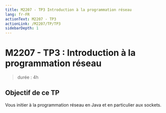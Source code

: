 ```yaml
---
title: M2207 - TP3 Introduction à la programmation réseau
lang: fr-FR
actionText: M2207 - TP3 
actionLink: /M2207/TP/TP3
sidebarDepth: 1	
---
```

# M2207 - TP3 : Introduction à la programmation réseau
> durée : 4h

## Objectif de ce TP
Vous initier à la programmation réseau en Java et en particulier aux sockets.
